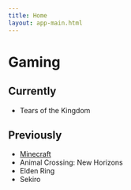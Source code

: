```yaml
---
title: Home
layout: app-main.html
---
```




<h1>Gaming</h1>

## Currently
- Tears of the Kingdom

## Previously
- [Minecraft](minecraft)
- Animal Crossing: New Horizons
- Elden Ring
- Sekiro